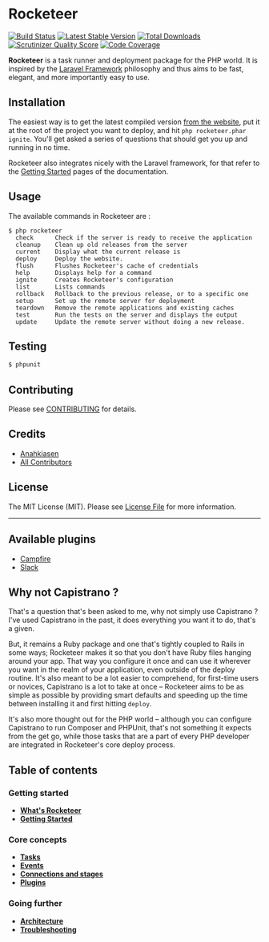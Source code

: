 # Rocketeer

[![Build Status](https://travis-ci.org/Anahkiasen/rocketeer.png?branch=master)](https://travis-ci.org/Anahkiasen/rocketeer)
[![Latest Stable Version](https://poser.pugx.org/anahkiasen/rocketeer/v/stable.png)](https://packagist.org/packages/anahkiasen/rocketeer)
[![Total Downloads](https://poser.pugx.org/anahkiasen/rocketeer/downloads.png)](https://packagist.org/packages/anahkiasen/rocketeer)
[![Scrutinizer Quality Score](https://scrutinizer-ci.com/g/Anahkiasen/rocketeer/badges/quality-score.png?s=20d9a4be6695b7677c427eab73151c1a9d803044)](https://scrutinizer-ci.com/g/Anahkiasen/rocketeer/)
[![Code Coverage](https://scrutinizer-ci.com/g/Anahkiasen/rocketeer/badges/coverage.png?s=f6e022cbcf1a51f82b5d9e6fb30bd1643fc70e76)](https://scrutinizer-ci.com/g/Anahkiasen/rocketeer/)

**Rocketeer** is a task runner and deployment package for the PHP world. It is inspired by the [Laravel Framework](http://laravel.com/) philosophy and thus aims to be fast, elegant, and more importantly easy to use.

## Installation

The easiest way is to get the latest compiled version [from the website](http://rocketeer.autopergamene.eu/versions/rocketeer.phar), put it at the root of the project you want to deploy, and hit `php rocketeer.phar ignite`. You'll get asked a series of questions that should get you up and running in no time.

Rocketeer also integrates nicely with the Laravel framework, for that refer to the [Getting Started](https://github.com/Anahkiasen/rocketeer/wiki/Getting-started) pages of the documentation.

## Usage

The available commands in Rocketeer are :

```
$ php rocketeer
  check      Check if the server is ready to receive the application
  cleanup    Clean up old releases from the server
  current    Display what the current release is
  deploy     Deploy the website.
  flush      Flushes Rocketeer's cache of credentials
  help       Displays help for a command
  ignite     Creates Rocketeer's configuration
  list       Lists commands
  rollback   Rollback to the previous release, or to a specific one
  setup      Set up the remote server for deployment
  teardown   Remove the remote applications and existing caches
  test       Run the tests on the server and displays the output
  update     Update the remote server without doing a new release.
```

## Testing

``` bash
$ phpunit
```

## Contributing

Please see [CONTRIBUTING](https://github.com/anahkiasen/rocketeer/blob/master/CONTRIBUTING.md) for details.

## Credits

- [Anahkiasen](https://github.com/Anahkiasen)
- [All Contributors](https://github.com/anahkiasen/rocketeer/contributors)

## License

The MIT License (MIT). Please see [License File](https://github.com/anahkiasen/rocketeer/blob/master/LICENSE) for more information.

-----

## Available plugins

- [Campfire](https://github.com/Anahkiasen/rocketeer-campfire)
- [Slack](https://github.com/Anahkiasen/rocketeer-slack)

## Why not Capistrano ?

That's a question that's been asked to me, why not simply use Capistrano ? I've used Capistrano in the past, it does everything you want it to do, that's a given.

But, it remains a Ruby package and one that's tightly coupled to Rails in some ways; Rocketeer makes it so that you don't have Ruby files hanging around your app. That way you configure it once and can use it wherever you want in the realm of your application, even outside of the deploy routine.
It's also meant to be a lot easier to comprehend, for first-time users or novices, Capistrano is a lot to take at once – Rocketeer aims to be as simple as possible by providing smart defaults and speeding up the time between installing it and first hitting `deploy`.

It's also more thought out for the PHP world – although you can configure Capistrano to run Composer and PHPUnit, that's not something it expects from the get go, while those tasks that are a part of every PHP developer are integrated in Rocketeer's core deploy process.

## Table of contents

### Getting started

- **[What's Rocketeer](https://github.com/Anahkiasen/rocketeer/wiki/Whats-Rocketeer)**
- **[Getting Started](https://github.com/Anahkiasen/rocketeer/wiki/Getting-started)**

### Core concepts

- **[Tasks](https://github.com/Anahkiasen/rocketeer/wiki/Tasks)**
- **[Events](https://github.com/Anahkiasen/rocketeer/wiki/Events)**
- **[Connections and stages](https://github.com/Anahkiasen/rocketeer/wiki/Connections-Stages)**
- **[Plugins](https://github.com/Anahkiasen/rocketeer/wiki/Plugins)**

### Going further

- **[Architecture](https://github.com/Anahkiasen/rocketeer/wiki/Architecture)**
- **[Troubleshooting](https://github.com/Anahkiasen/rocketeer/wiki/Troubleshooting)**